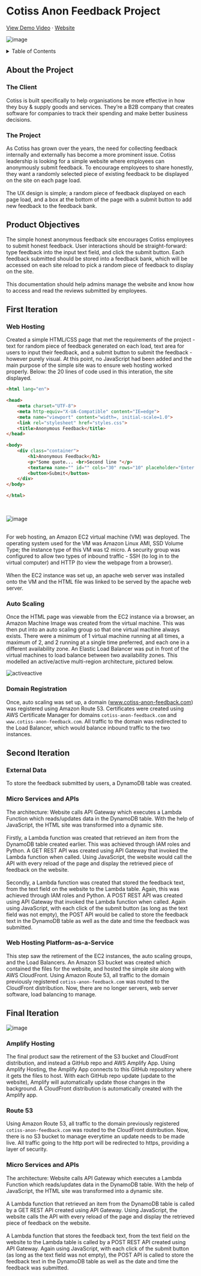 <h1>Cotiss Anon Feedback Project</h1>

<p>
  <a href="https://youtu.be/QcGtofB6Nl8">View Demo Video</a>
  ·
  <a href="https://www.cotiss-anon-feedback.com">Website</a>
<p>
  
  ![image](https://user-images.githubusercontent.com/105583042/212533326-64bc3baf-ee2e-49c0-b685-6c111a37de81.png)


<!-- TABLE OF CONTENTS -->
<details>
  <summary>Table of Contents</summary>
  <ol>
    <li>
      <a href="#about-the-project">About the Project</a>
    </li>
    <li>
      <a href="#product-objectives">Product Objectives</a>
    </li>
    <li>
      <a href="#first-iteration">First Iteration</a>
      <ul>
        <li><a href="#web-hosting">Web Hosting</a></li>
        <li><a href="#auto-scaling">Auto Scaling</a></li>
        <li><a href="#domain-registration">Domain Registration</a></li>
      </ul>
    </li>
    <li>
      <a href="#second-iteration">Second Iteration</a>
      <ul>
        <li><a href="#external-data">External Data</a></li>
        <li><a href="#micro-services-and-apis">Micro Services and APIs</a></li>
        <li><a href="#web-hosting-platform-as-a-service">Web Hosting Platform-as-a-Service</a></li>
      </ul>
    </li>
        <li>
      <a href="#final-iteration">Final Iteration</a>
      <ul>
        <li><a href="#amplify-hosting">Amplify Hosting</a></li>
        <li><a href="#micro-services-and-apis-2">Micro Services and APIs</a></li>
        <li><a href="#web-hosting-platform-as-a-service-2">Web Hosting Platform-as-a-Service</a></li>
      </ul>
    </li>

  </ol>
</details>
  
## About the Project
<h3>The Client</h3>
Cotiss is built specifically to help organisations be more effective in how they buy & supply goods and services. They’re a B2B company that creates software for companies to track their spending and make better business decisions. 

<h3>The Project</h3>
As Cotiss has grown over the years, the need for collecting feedback internally and externally has become a more prominent issue. Cotiss leadership is looking for a simple website where employees can anonymously submit feedback. To encourage employees to share honestly, they want a randomly selected piece of existing feedback to be displayed on the site on each page load. 
<br><br>
The UX design is simple; a random piece of feedback displayed on each page load, and a box at the bottom of the page with a submit button to add new feedback to the feedback bank. 

## Product Objectives

The simple honest anonymous feedback site encourages Cotiss employees to submit honest feedback. User interactions should be straight-forward: type feedback into the input text field, and click the submit button. Each feedback submitted should be stored into a feedback bank, which will be accessed on each site reload to pick a random piece of feedback to display on the site.
<br><br>
This documentation should help admins manage the website and know how to access and read the reviews submitted by employees.

## First Iteration

### Web Hosting
Created a simple HTML/CSS page that met the requirements of the project - text for random piece of feedback generated on each load, text area for users to input their feedback, and a submit button to submit the feedback - however purely visual. At this point, no JavaScript had been added and the main purpose of the simple site was to ensure web hosting worked properly. Below: the 20 lines of code used in this interation, the site displayed.

```html
<html lang="en">
​
<head>
    <meta charset="UTF-8">
    <meta http-equiv="X-UA-Compatible" content="IE=edge">
    <meta name="viewport" content="width=, initial-scale=1.0">
    <link rel="stylesheet" href="styles.css">
    <title>Anonymous Feedback</title>
</head>
​
<body>
    <div class="container">
        <h1>Anonymous Feedback</h1>
        <p>"Some quote... <br>Second line "</p>
        <textarea name="" id="" cols="30" rows="10" placeholder="Enter your feedback here" class="input"></textarea>
        <button>Submit</button>
    </div>
</body>
​
</html>
   ```

<br>

![image](https://user-images.githubusercontent.com/105583042/212622208-f0da670d-8e9f-4dd6-9263-7d9b5fa2c525.png)

<br>
For web hosting, an Amazon EC2 virtual machine (VM) was deployed. The operating system used for the VM was Amazon Linux AMI, SSD Volume Type; the instance type of this VM was t2 micro. A security group was configured to allow two types of inbound traffic - SSH (to log in to the virtual computer) and HTTP (to view the webpage from a browser).
<br><br>
When the EC2 instance was set up, an apache web server was installed onto the VM and the HTML file was linked to be served by the apache web server.

### Auto Scaling

Once the HTML page was viewable from the EC2 instance via a browser, an Amazon Machine Image was created from the virtual machine. This was then put into an auto scaling group so that one virtual machine always exists. There were a minimum of 1 virtual machine running at all times, a maximum of 2, and 2 running at a single time preferred, and each one in a different availability zone. An Elastic Load Balancer was put in front of the virtual machines to load balance between two availability zones. This modelled an active/active multi-region architecture, pictured below.

![activeactive](https://user-images.githubusercontent.com/105583042/212634092-d9c13816-d8d5-458b-a026-9ca406797494.PNG)


### Domain Registration

Once, auto scaling was set up, a domain (www.cotiss-anon-feedback.com) was registered using Amazon Route 53. Certificates were created using AWS Certificate Manager for domains `cotiss-anon-feedback.com` and `www.cotiss-anon-feedback.com`. All traffic to the domain was redirected to the Load Balancer, which would balance inbound traffic to the two instances.

## Second Iteration

### External Data

To store the feedback submitted by users, a DynamoDB table was created. 

### Micro Services and APIs

The architecture: Website calls API Gateway which executes a Lambda Function which reads/updates data in the DynamoDB table. With the help of JavaScript, the HTML site was transformed into a dynamic site. 
<br><br>
Firstly, a Lambda function was created that retrieved an item from the DynamoDB table created earlier. This was achieved through IAM roles and Python. A GET REST API was created using API Gateway that invoked the Lambda function when called. Using JavaScript, the website would call the API with every reload of the page and display the retrieved piece of feedback on the website.
<br><br>
Secondly, a Lambda function was created that stored the feedback text, from the text field on the website to the Lambda table. Again, this was achieved through IAM roles and Python. A POST REST API was created using API Gateway that invoked the Lambda function when called. Again using JavaScript, with each click of the submit button (as long as the text field was not empty), the POST API would be called to store the feedback text in the DynamoDB table as well as the date and time the feedback was submitted.

### Web Hosting Platform-as-a-Service

This step saw the retirement of the EC2 instances, the auto scaling groups, and the Load Balancers. An Amazon S3 bucket was created which contained the files for the website, and hosted the simple site along with AWS CloudFront. Using Amazon Route 53, all traffic to the domain previously registered `cotiss-anon-feedback.com` was routed to the CloudFront distribution. Now, there are no longer servers, web server software, load balancing to manage.

## Final Iteration

![image](https://user-images.githubusercontent.com/105583042/215595835-1f5665c1-2181-46dd-b92d-c2e815c0c306.png)


### Amplify Hosting

The final product saw the retirement of the S3 bucket and CloudFront distribution, and instead a GitHub repo and AWS Amplify App. Using Amplify Hosting, the Amplify App connects to this GitHub repository where it gets the files to host. With each GitHub repo update (update to the website), Amplify will automatically update those changes in the background. A CloudFront distribution is automatically created with the Amplify app.

### Route 53

Using Amazon Route 53, all traffic to the domain previously registered `cotiss-anon-feedback.com` was routed to the CloudFront distribution. Now, there is no S3 bucket to manage everytime an update needs to be made live. All traffic going to the http port will be redirected to https, providing a layer of security.

### Micro Services and APIs

The architecture: Website calls API Gateway which executes a Lambda Function which reads/updates data in the DynamoDB table. With the help of JavaScript, the HTML site was transformed into a dynamic site. 
<br><br>
A Lambda function that retrieved an item from the DynamoDB table is called by a GET REST API created using API Gateway. Using JavaScript, the website calls the API with every reload of the page and display the retrieved piece of feedback on the website.
<br><br>
A Lambda function that stores the feedback text, from the text field on the website to the Lambda table is called by a POST REST API created using API Gateway. Again using JavaScript, with each click of the submit button (as long as the text field was not empty), the POST API is called to store the feedback text in the DynamoDB table as well as the date and time the feedback was submitted.
